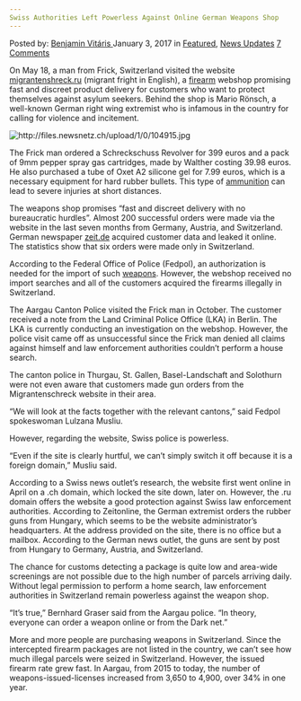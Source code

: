 ```yaml
---
Swiss Authorities Left Powerless Against Online German Weapons Shop
---
```

<article class="post-listing post-17289 post type-post status-publish format-standard has-post-thumbnail hentry  tag-authorities tag-german tag-left tag-online tag-powerless tag-shop tag-swiss tag-weapons">
    <div class="post-inner">
        <span>Posted by: <a href="https://www.deepdotweb.com/author/benjaminvi/" title="">Benjamin Vitáris </a></span>
    <span>January 3, 2017</span>
    <span>in <a href="https://www.deepdotweb.com/category/deepdot-news/" rel="category tag">Featured</a>, <a href="https://www.deepdotweb.com/category/news-updates/" rel="category tag">News Updates</a></span>
    <span><a href="https://www.deepdotweb.com/2017/01/03/swiss-authorities-left-powerless-against-online-german-weapons-shop/#comments">7 Comments</a></span>
    </p>
    <div class="clear"></div>
    <div class="entry">
    <p>On May 18, a man from Frick, Switzerland visited the website <a href="http://www.tagesanzeiger.ch/schweiz/migrantenschreck-schweizer-kaufen-waffen-gegen-fluechtlinge/story/21167106">migrantenshreck.ru</a> (migrant fright in English), a <a href="https://www.deepdotweb.com/tag/firearm/">firearm</a> webshop promising fast and discreet product delivery for customers who want to protect themselves against asylum seekers. Behind the shop is Mario Rönsch, a well-known German right wing extremist who is infamous in the country for calling for violence and incitement.</p>
    <p><img class="wp-image-17297 aligncenter" src="https://www.deepdotweb.com/wp-content/uploads/2016/12/http-files-newsnetz-ch-upload-1-0-104915-jpg.jpeg" alt="http://files.newsnetz.ch/upload/1/0/104915.jpg" srcset="https://www.deepdotweb.com/wp-content/uploads/2016/12/http-files-newsnetz-ch-upload-1-0-104915-jpg.jpeg 553w, https://www.deepdotweb.com/wp-content/uploads/2016/12/http-files-newsnetz-ch-upload-1-0-104915-jpg-262x300.jpeg 262w" sizes="(max-width: 553px) 100vw, 553px"/></p>
    <p>The Frick man ordered a Schreckschuss Revolver for 399 euros and a pack of 9mm pepper spray gas cartridges, made by Walther costing 39.98 euros. He also purchased a tube of Oxet A2 silicone gel for 7.99 euros, which is a necessary equipment for hard rubber bullets. This type of <a href="https://www.deepdotweb.com/tag/ammunition/">ammunition</a> can lead to severe injuries at short distances.</p>
    <p>The weapons shop promises “fast and discreet delivery with no bureaucratic hurdles”. Almost 200 successful orders were made via the website in the last seven months from Germany, Austria, and Switzerland. German newspaper <a href="http://www.zeit.de/gesellschaft/zeitgeschehen/2016-12/migrantenschreck-waffen-waffenhandel-mario-roensch-kunden">zeit.de</a> acquired customer data and leaked it online. The statistics show that six orders were made only in Switzerland.</p>
    <p>According to the Federal Office of Police (Fedpol), an authorization is needed for the import of such <a href="https://www.deepdotweb.com/tag/weapon/">weapons</a>. However, the webshop received no import searches and all of the customers acquired the firearms illegally in Switzerland.</p>
    <p>The Aargau Canton Police visited the Frick man in October. The customer received a note from the Land Criminal Police Office (LKA) in Berlin. The LKA is currently conducting an investigation on the webshop. However, the police visit came off as unsuccessful since the Frick man denied all claims against himself and law enforcement authorities couldn’t perform a house search.</p>
    <p>The canton police in Thurgau, St. Gallen, Basel-Landschaft and Solothurn were not even aware that customers made gun orders from the Migrantenschreck website in their area.</p>
    <p>&#8220;We will look at the facts together with the relevant cantons,&#8221; said Fedpol spokeswoman Lulzana Musliu.</p>
    <p>However, regarding the website, Swiss police is powerless.</p>
    <p>&#8220;Even if the site is clearly hurtful, we can’t simply switch it off because it is a foreign domain,&#8221; Musliu said.</p>
    <p>According to a Swiss news outlet’s research, the website first went online in April on a .ch domain, which locked the site down, later on. However, the .ru domain offers the website a good protection against Swiss law enforcement authorities. According to Zeitonline, the German extremist orders the rubber guns from Hungary, which seems to be the website administrator’s headquarters. At the address provided on the site, there is no office but a mailbox. According to the German news outlet, the guns are sent by post from Hungary to Germany, Austria, and Switzerland.</p>
    <p>The chance for customs detecting a package is quite low and area-wide screenings are not possible due to the high number of parcels arriving daily. Without legal permission to perform a home search, law enforcement authorities in Switzerland remain powerless against the weapon shop.</p>
    <p>&#8220;It&#8217;s true,&#8221; Bernhard Graser said from the Aargau police. &#8220;In theory, everyone can order a weapon online or from the Dark net.&#8221;</p>
    <p>More and more people are purchasing weapons in Switzerland. Since the intercepted firearm packages are not listed in the country, we can’t see how much illegal parcels were seized in Switzerland. However, the issued firearm rate grew fast. In Aargau, from 2015 to today, the number of weapons-issued-licenses increased from 3,650 to 4,900, over 34% in one year.</p>
    </div>
    <span style="display:none"><a href="https://www.deepdotweb.com/tag/authorities/" rel="tag">authorities</a> <a href="https://www.deepdotweb.com/tag/german/" rel="tag">german</a> <a href="https://www.deepdotweb.com/tag/left/" rel="tag">left</a> <a href="https://www.deepdotweb.com/tag/online/" rel="tag">online</a> <a href="https://www.deepdotweb.com/tag/powerless/" rel="tag">powerless</a> <a href="https://www.deepdotweb.com/tag/shop/" rel="tag">shop</a> <a href="https://www.deepdotweb.com/tag/swiss/" rel="tag">swiss</a> <a href="https://www.deepdotweb.com/tag/weapons/" rel="tag">weapons</a></span> <span style="display:none" class="updated">2017-01-03</span>
    <div style="display:none" class="vcard author" itemprop="author" itemscope itemtype="http://schema.org/Person"><strong class="fn" itemprop="name"><a href="https://www.deepdotweb.com/author/benjaminvi/" title="Posts by Benjamin Vitáris" rel="author">Benjamin Vitáris</a></strong></div>
    </div>
</article>

